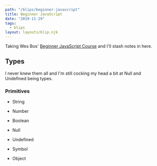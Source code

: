 ```yaml
---
path: "/blips/beginner-javascript"
title: Beginner JavaScript
date: "2019-11-29"
tags:
  - blips
layout: layouts/blip.njk
---
```


Taking Wes Bos' [Beginner JavaScript Course](https://beginnerjavascript.com) and I'll stash notes in here.

## Types

I never knew them all and I'm still cocking my head a bit at Null and Undefined being types.

### Primitives

- String
- Number
- Boolean
- Null
- Undefined
- Symbol

- Object
